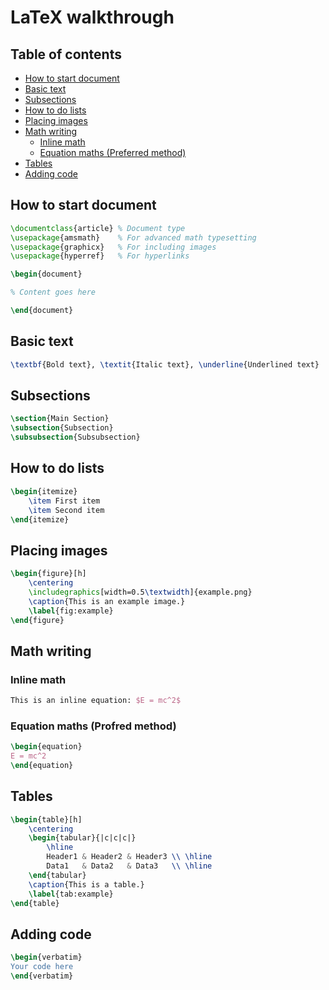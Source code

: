 # LaTeX walkthrough
## Table of contents
- [How to start document](#how-to-start-document)
- [Basic text](#basic-text)
- [Subsections](#subsections)
- [How to do lists](#how-to-do-lists)
- [Placing images](#placing-images)
- [Math writing](#math-writing)
  - [Inline math](#inline-math)
  - [Equation maths (Preferred method)](#equation-maths-preferred-method)
- [Tables](#tables)
- [Adding code](#adding-code)


## How to start document
```latex
\documentclass{article} % Document type
\usepackage{amsmath}    % For advanced math typesetting
\usepackage{graphicx}   % For including images
\usepackage{hyperref}   % For hyperlinks

\begin{document}

% Content goes here

\end{document}
```

## Basic text
```latex
\textbf{Bold text}, \textit{Italic text}, \underline{Underlined text}
```

## Subsections
```latex
\section{Main Section}
\subsection{Subsection}
\subsubsection{Subsubsection}
```

## How to do lists
```latex
\begin{itemize}
    \item First item
    \item Second item
\end{itemize}

```

## Placing images
```latex
\begin{figure}[h]
    \centering
    \includegraphics[width=0.5\textwidth]{example.png}
    \caption{This is an example image.}
    \label{fig:example}
\end{figure}

```
## Math writing
### Inline math
```latex
This is an inline equation: $E = mc^2$
```
### Equation maths (Profred method)
```latex
\begin{equation}
E = mc^2
\end{equation}
```
## Tables
```latex
\begin{table}[h]
    \centering
    \begin{tabular}{|c|c|c|}
        \hline
        Header1 & Header2 & Header3 \\ \hline
        Data1   & Data2   & Data3   \\ \hline
    \end{tabular}
    \caption{This is a table.}
    \label{tab:example}
\end{table}
```

## Adding code
```latex
\begin{verbatim}
Your code here
\end{verbatim}

```
